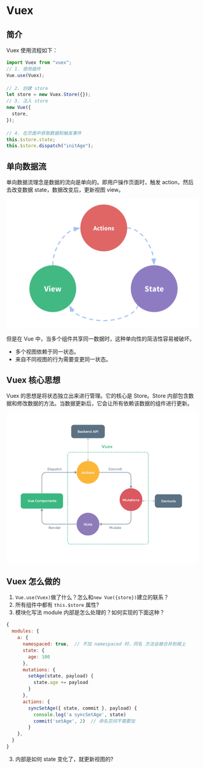 # Vuex

## 简介

Vuex 使用流程如下：

```js
import Vuex from "vuex";
// 1. 使用插件
Vue.use(Vuex);

// 2. 创建 store
let store = new Vuex.Store({});
// 3. 注入 store
new Vue({
  store,
});

// 4. 在页面中获取数据和触发事件
this.$store.state;
this.$store.dispatch("initAge");
```

## 单向数据流

单向数据流理念是数据的流向是单向的。即用户操作页面时，触发 action，然后去改变数据 state，数据改变后，更新视图 view。

![](./imgs/2021-05-10-18-11-25.png)

但是在 Vue 中，当多个组件共享同一数据时，这种单向性的简洁性容易被破坏。

- 多个视图依赖于同一状态。
- 来自不同视图的行为需要变更同一状态。

## Vuex 核心思想

Vuex 的思想是将状态独立出来进行管理。它的核心是 Store。Store 内部包含数据和修改数据的方法。当数据更新后，它会让所有依赖该数据的组件进行更新。

![](./imgs/2021-05-10-18-17-44.png)

## Vuex 怎么做的

1. `Vue.use(Vuex)`做了什么？怎么和`new Vue({store})`建立的联系？
1. 所有组件中都有 `this.$store` 属性?
1. 模块化写法 module 内部是怎么处理的？如何实现的下面这种？

```js
{
  modules: {
    a: {
      namespaced: true,  // 不加 namespaced 时，同名 方法会被合并到根上
      state: {
        age: 100
      },
      mutations: {
        setAge(state, payload) {
          state.age += payload
        }
      },
      actions: {
        syncSetAge({ state, commit }, payload) {
          console.log('a syncSetAge', state)
          commit('setAge', 2)  // 命名空间不需要加
        }
    },
  }
}
```

3. 内部是如何 state 变化了，就更新视图的?
